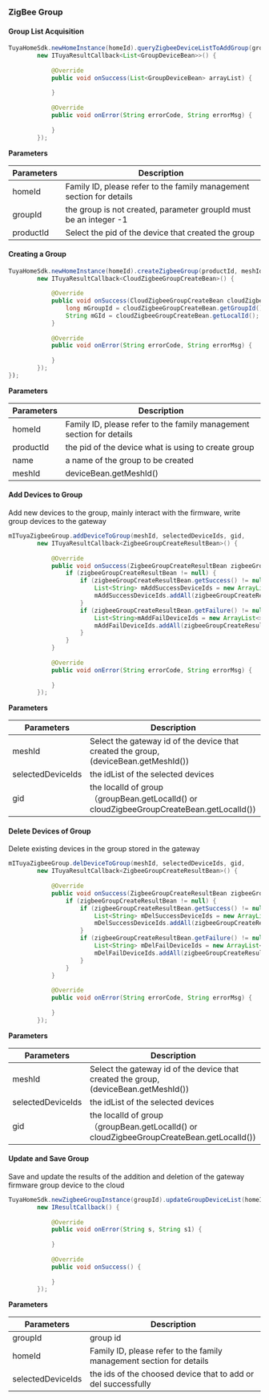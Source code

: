 ### ZigBee Group

#### Group List Acquisition

```java
TuyaHomeSdk.newHomeInstance(homeId).queryZigbeeDeviceListToAddGroup(groupId, productId, 
        new ITuyaResultCallback<List<GroupDeviceBean>>() {
        
            @Override
            public void onSuccess(List<GroupDeviceBean> arrayList) {
                
            }
            
            @Override
            public void onError(String errorCode, String errorMsg) {
                
            }
        });
```

**Parameters**

| Parameters    | Description |
| ------------ | -------------------------- |
| homeId       | Family ID, please refer to the family management section for details |
| groupId      | the group is not created, parameter groupId must be an integer -1 |
| productId    | Select the pid of the device that created the group |

#### Creating a Group

```java
TuyaHomeSdk.newHomeInstance(homeId).createZigbeeGroup(productId, meshId, name, 
        new ITuyaResultCallback<CloudZigbeeGroupCreateBean>() {
        
            @Override
            public void onSuccess(CloudZigbeeGroupCreateBean cloudZigbeeGroupCreateBean) {
                long mGroupId = cloudZigbeeGroupCreateBean.getGroupId();
                String mGId = cloudZigbeeGroupCreateBean.getLocalId();
            }
        
            @Override
            public void onError(String errorCode, String errorMsg) {
                
            }
        });
});
```
**Parameters**

| Parameters    | Description |
| ------------ | -------------------------- |
| homeId              | Family ID, please refer to the family management section for details |
| productId           | the pid of the device what is using to create group|
| name                | a name of the group to be created |
| meshId              | deviceBean.getMeshId() |

#### Add Devices to Group

Add new devices to the group, mainly interact with the firmware, write group devices to the gateway

```java
mITuyaZigbeeGroup.addDeviceToGroup(meshId, selectedDeviceIds, gid, 
        new ITuyaResultCallback<ZigbeeGroupCreateResultBean>() {
       
            @Override
            public void onSuccess(ZigbeeGroupCreateResultBean zigbeeGroupCreateResultBean) {
                if (zigbeeGroupCreateResultBean != null) {
                    if (zigbeeGroupCreateResultBean.getSuccess() != null && zigbeeGroupCreateResultBean.getSuccess().size() > 0) {
                        List<String> mAddSuccessDeviceIds = new ArrayList<>();
                        mAddSuccessDeviceIds.addAll(zigbeeGroupCreateResultBean.getSuccess());
                    }
                    if (zigbeeGroupCreateResultBean.getFailure() != null && zigbeeGroupCreateResultBean.getFailure().size() > 0) {
                        List<String>mAddFailDeviceIds = new ArrayList<>();
                        mAddFailDeviceIds.addAll(zigbeeGroupCreateResultBean.getFailure());
                    }
                }
            }
            
            @Override
            public void onError(String errorCode, String errorMsg) {
                
            }
        });
```

**Parameters**

| Parameters    | Description |
| ------------ | -------------------------- |
| meshId                 | Select the gateway id of the device that created the group, (deviceBean.getMeshId())|
| selectedDeviceIds      | the idList of the selected devices |
| gid                    | the localId of group（groupBean.getLocalId() or cloudZigbeeGroupCreateBean.getLocalId()) |

#### Delete Devices of Group

Delete existing devices in the group stored in the gateway

```java
mITuyaZigbeeGroup.delDeviceToGroup(meshId, selectedDeviceIds, gid, 
        new ITuyaResultCallback<ZigbeeGroupCreateResultBean>() {
        
            @Override
            public void onSuccess(ZigbeeGroupCreateResultBean zigbeeGroupCreateResultBean) {
                if (zigbeeGroupCreateResultBean != null) {
                    if (zigbeeGroupCreateResultBean.getSuccess() != null && zigbeeGroupCreateResultBean.getSuccess().size() > 0) {
                        List<String> mDelSuccessDeviceIds = new ArrayList<>();
                        mDelSuccessDeviceIds.addAll(zigbeeGroupCreateResultBean.getSuccess());
                    }
                    if (zigbeeGroupCreateResultBean.getFailure() != null && zigbeeGroupCreateResultBean.getFailure().size() > 0) {
                        List<String> mDelFailDeviceIds = new ArrayList<>();
                        mDelFailDeviceIds.addAll(zigbeeGroupCreateResultBean.getFailure());
                    }
                }
            }
            
            @Override
            public void onError(String errorCode, String errorMsg) {
                
            }
        }); 
```
**Parameters**

| Parameters    | Description |
| ------------ | -------------------------- |
| meshId                 | Select the gateway id of the device that created the group, (deviceBean.getMeshId())|
| selectedDeviceIds      | the idList of the selected devices |
| gid                    | the localId of group（groupBean.getLocalId() or cloudZigbeeGroupCreateBean.getLocalId()) |

#### Update and Save Group

Save and update the results of the addition and deletion of the gateway firmware group device to the cloud

```java
TuyaHomeSdk.newZigbeeGroupInstance(groupId).updateGroupDeviceList(homeId, selectedDeviceIds, 
        new IResultCallback() {
        
            @Override
            public void onError(String s, String s1) {
                
            }
            
            @Override
            public void onSuccess() {
                
            }
        });
```
**Parameters**

| Parameters    | Description |
| ------------ | -------------------------- |
| groupId                | group id |
| homeId                 | Family ID, please refer to the family management section for details |
| selectedDeviceIds      | the ids of the choosed device that to add or del successfully |
